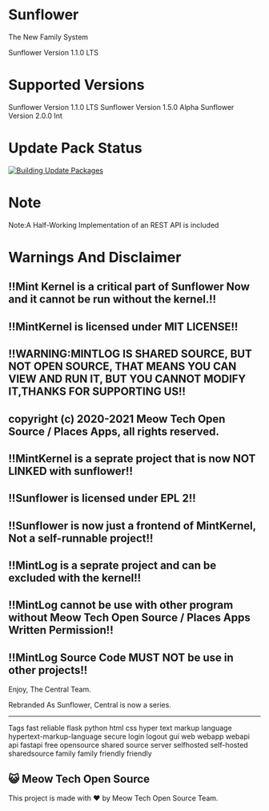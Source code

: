 # Sunflower
The New Family System

Sunflower Version 1.1.0 LTS

# Supported Versions
Sunflower Version 1.1.0 LTS
Sunflower Version 1.5.0 Alpha
Sunflower Version 2.0.0 Int

# Update Pack Status
[![Building Update Packages](https://github.com/MTOSCentral/Sunflower/actions/workflows/autobuild.yml/badge.svg?branch=main)](https://github.com/MTOSCentral/Sunflower/actions/workflows/autobuild.yml)

# Note
Note:A Half-Working Implementation of an REST API is included

# Warnings And Disclaimer

## !!Mint Kernel is a critical part of Sunflower Now and it cannot be run without the kernel.!!

## !!MintKernel is licensed under MIT LICENSE!!

## !!WARNING:MINTLOG IS SHARED SOURCE, BUT NOT OPEN SOURCE, THAT MEANS YOU CAN VIEW AND RUN IT, BUT YOU CANNOT MODIFY IT,THANKS FOR SUPPORTING US!!
## copyright (c) 2020-2021 Meow Tech Open Source / Places Apps, all rights reserved.

## !!MintKernel is a seprate project that is now NOT LINKED with sunflower!!

## !!Sunflower is licensed under EPL 2!!

## !!Sunflower is now just a frontend of MintKernel, Not a self-runnable project!!

## !!MintLog is a seprate project and can be excluded with the kernel!!

## !!MintLog cannot be use with other program without Meow Tech Open Source / Places Apps Written Permission!!

## !!MintLog Source Code MUST NOT be use in other projects!!


Enjoy,
The Central Team.

Rebranded As Sunflower, Central is now a series.

-----------------------------------------------------
Tags
fast reliable flask python html css hyper text markup language hypertext-markup-language secure login logout gui web webapp webapi api fastapi free opensource shared source server selfhosted self-hosted sharedsource family family friendly friendly





## 😺 Meow Tech Open Source
This project is made with ❤ by Meow Tech Open Source Team.
